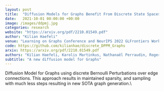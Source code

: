 ```yaml
---
layout: post
title:  "Diffusion Models for Graphs Benefit From Discrete State Spaces"
date:   2021-10-01 00:00:00 +00:00
image: /images/ddpmj.jpg
categories: research
website: "https://arxiv.org/pdf/2210.01549.pdf"
author: "Kilian Haefeli"
venue: "Learning on Graphs Conference and NeurIPS 2022 GLFrontiers Workshop"
code: https://github.com/kilianhae/discrete_DPPM_Graphs
arxiv: https://arxiv.org/pdf/2210.01549.pdf
authors: "Kilian Haefeli, Karolis Martinkus, Nathanaël Perraudin, Roger Wattenhofer"
subtitle: "A new diffusion model for Graphs"
---
```

Diffusion Model for Graphs using discrete Bernoulli Perturbations over edge connections.
This approach results in maintained sparsity, and sampling with much less steps resulting in new SOTA graph generation.\
<!-- Implemented in PyTorchto build models and slurm for managing training runs and wandb for tracking and analyzing runs. -->

